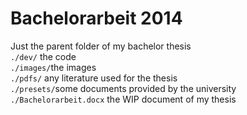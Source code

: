 Bachelorarbeit 2014
===================

Just the parent folder of my bachelor thesis    
`./dev/` the code    
`./images/`the images   
`./pdfs/` any literature used for the thesis    
`./presets/`some documents provided by the university    
`./Bachelorarbeit.docx` the WIP document of my thesis    
 
